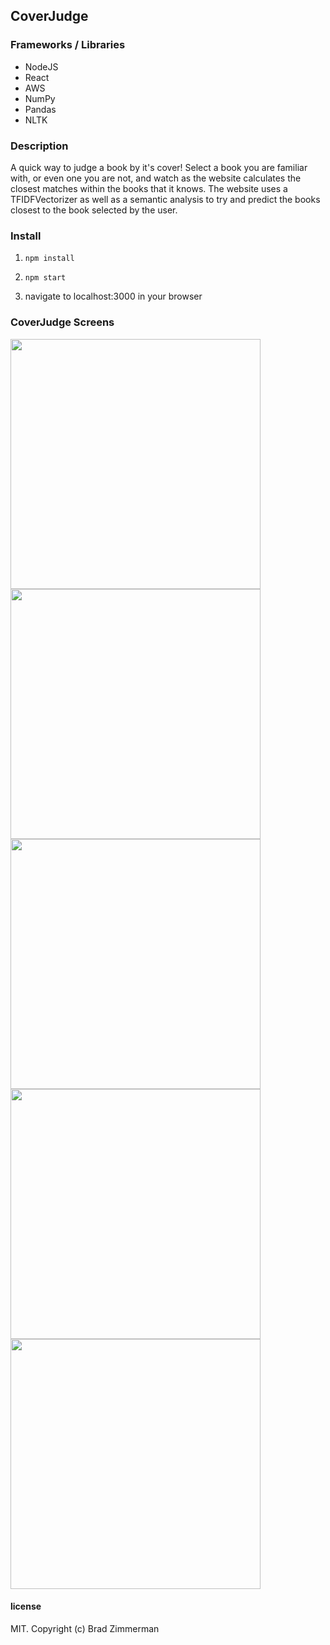 ## CoverJudge

### Frameworks / Libraries
* NodeJS
* React
* AWS
* NumPy
* Pandas
* NLTK

### Description

A quick way to judge a book by it's cover! Select a book you are familiar with, or even one you are not, and watch as the website calculates the closest matches within the books that it knows.
The website uses a TFIDFVectorizer as well as a semantic analysis to try and predict the books closest to the book selected by the user.

### Install

1. `npm install`

2. `npm start`

3. navigate to localhost:3000 in your browser

### CoverJudge Screens

<img src="./screens/hopshares01.png" width="400"/>
<img src="./screens/hopshares02.png" width="400"/>
<img src="./screens/hopshares03.png" width="400"/>
<img src="./screens/hopshares04.png" width="400"/>
<img src="./screens/hopshares05.png" width="400"/>

#### license

MIT. Copyright (c) Brad Zimmerman